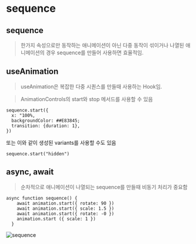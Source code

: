 # sequence

## sequence
> 한가지 속성으로만 동작하는 애니메이션이 아닌 다중 동작이 섞이거나 나열된 애니메이션의 경우 sequence를 만들어 사용하면 효율적임.

## useAnimation
> useAnimation은 복잡한 다중 시퀀스를 만들때 사용하는 Hook임.

> AnimationControls의 start와 stop 메서드를 사용할 수 있음

``` 
sequence.start({
  x: "100%,
  backgroundColor: ##E83845;
  transition: {duration: 1},
})
```

또는 이와 같이 생성된 variants를 사용할 수도 있음

```
sequence.start("hidden")
```

## async, await

> 순차적으로 애니메이션이 나열되는 sequence를 만들때 비동기 처리가 중요함

```
async function sequence() {
    await animation.start({ rotate: 90 })
    await animation.start({ scale: 1.5 })
    await animation.start({ rotate: -0 })
    animation.start ({ scale: 1 })    
  }
```

![sequence](https://user-images.githubusercontent.com/58690483/126625282-b8cf78f0-1386-497d-afc9-a4089a8edef8.gif)



